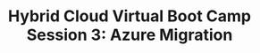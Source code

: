 ---
state: Virtual
region: Virtual
title: "Hybrid Cloud Virtual Boot Camp Session 3: Azure Migration"
event_url: https://msuspartner.eventbuilder.com/event?eventid=i6a3t5&source=VBC
start_date: 2019-03-20
cost: FREE for MPN Members
topics: [ cloud, azure ]
---